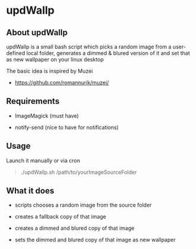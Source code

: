 # updWallp

## About updWallp
updWallp is a small bash script which picks a random image from a user-defined local folder,
generates a dimmed & blured version of it and set that as new wallpaper on your linux desktop

The basic idea is inspired by Muzei

- https://github.com/romannurik/muzei/



## Requirements
- ImageMagick (must have)

- notify-send (nice to have for notifications)



## Usage
Launch it manually or via cron

> ./updWallp.sh /path/to/yourImageSourceFolder


## What it does
- scripts chooses a random image from the source folder

- creates a fallback copy of that image

- creates a dimmed and blured copy of that image

- sets the dimmed and blured copy of that image as new wallpaper
